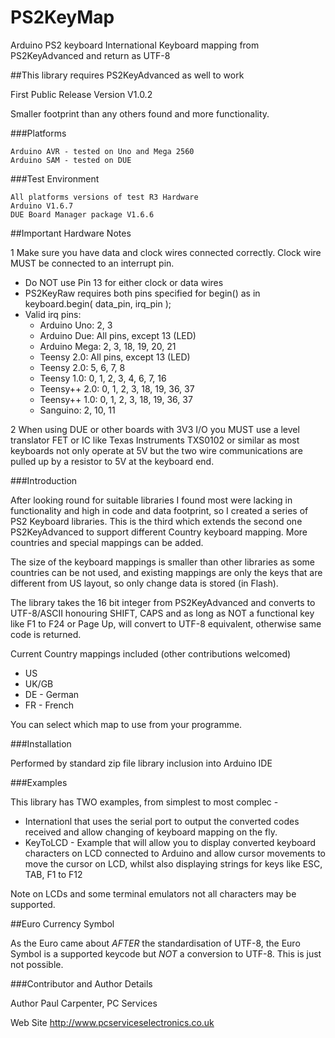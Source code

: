 # PS2KeyMap
Arduino PS2 keyboard International Keyboard mapping from PS2KeyAdvanced and return as UTF-8

##This library requires PS2KeyAdvanced as well to work

First Public Release Version V1.0.2

Smaller footprint than any others found and more functionality.

###Platforms

    Arduino AVR - tested on Uno and Mega 2560
    Arduino SAM - tested on DUE

###Test Environment

    All platforms versions of test R3 Hardware
    Arduino V1.6.7
    DUE Board Manager package V1.6.6

##Important Hardware Notes

1 Make sure you have data and clock wires connected correctly. Clock wire MUST be connected to an interrupt pin.

  -  Do NOT use Pin 13 for either clock or data wires
  -  PS2KeyRaw requires both pins specified for begin() as in keyboard.begin( data_pin, irq_pin );
  -  Valid irq pins:
      -  Arduino Uno: 2, 3
      -  Arduino Due: All pins, except 13 (LED)
      -  Arduino Mega: 2, 3, 18, 19, 20, 21
      -  Teensy 2.0: All pins, except 13 (LED)
      -  Teensy 2.0: 5, 6, 7, 8
      -  Teensy 1.0: 0, 1, 2, 3, 4, 6, 7, 16
      -  Teensy++ 2.0: 0, 1, 2, 3, 18, 19, 36, 37
      -  Teensy++ 1.0: 0, 1, 2, 3, 18, 19, 36, 37
      -  Sanguino: 2, 10, 11

2 When using DUE or other boards with 3V3 I/O you MUST use a level translator FET or IC like Texas Instruments TXS0102 or similar as most keyboards not only operate at 5V but the two wire communications are pulled up by a resistor to 5V at the keyboard end.

###Introduction

After looking round for suitable libraries I found most were lacking in functionality and high in code and data footprint, so I created a series of PS2 Keyboard libraries. This is the third which extends the second one PS2KeyAdvanced to support different Country keyboard mapping. More countries and special mappings can be added.

The size of the keyboard mappings is smaller than other libraries as some countries can be not used, and existing mappings are only the keys that are different from US layout, so only change data is stored (in Flash).

The library takes the 16 bit integer from PS2KeyAdvanced and converts to UTF-8/ASCII honouring SHIFT, CAPS and as long as NOT a functional key like F1 to F24 or Page Up, will convert to UTF-8 equivalent, otherwise same code is returned.

Current Country mappings included (other contributions welcomed)
   * US 
   * UK/GB
   * DE - German
   * FR - French
    
You can select which map to use from your programme.

###Installation

Performed by standard zip file library inclusion into Arduino IDE

###Examples

This library has TWO examples, from simplest to most complec -

  - Internationl that uses the serial port to output the converted codes received and allow changing of keyboard mapping on the fly.
  - KeyToLCD - Example that will allow you to display converted keyboard characters on LCD connected to Arduino and allow cursor movements to move the cursor on LCD, whilst also displaying strings for keys like ESC, TAB, F1 to F12
   
Note on LCDs and some terminal emulators not all characters may be supported.

##Euro Currency Symbol

As the Euro came about *AFTER* the standardisation of UTF-8, the Euro Symbol is a supported keycode but *NOT* a conversion to UTF-8. This is just not possible.

###Contributor and Author Details

Author Paul Carpenter, PC Services

Web Site http://www.pcserviceselectronics.co.uk
